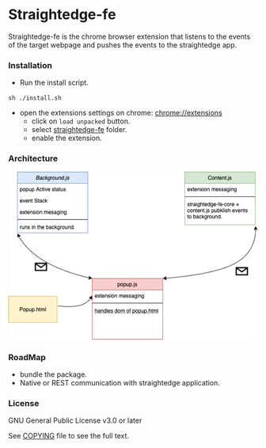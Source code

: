 # Straightedge-fe

Straightedge-fe is the chrome browser extension that listens to the events of the target webpage and pushes the events to the straightedge app.

### Installation
- Run the install script. 
```
sh ./install.sh
```
- open the extensions settings on chrome: [chrome://extensions](chrome://extensions)
    - click on ``load unpacked`` button.
    - select [straightedge-fe](#Straightedge-fe) folder.
    - enable the extension.

### Architecture
![architecture](./docs/arch.png)

### RoadMap
- bundle the package.
- Native or REST communication with straightedge application.

### License
GNU General Public License v3.0 or later

See [COPYING](./COPYING) file to see the full text.